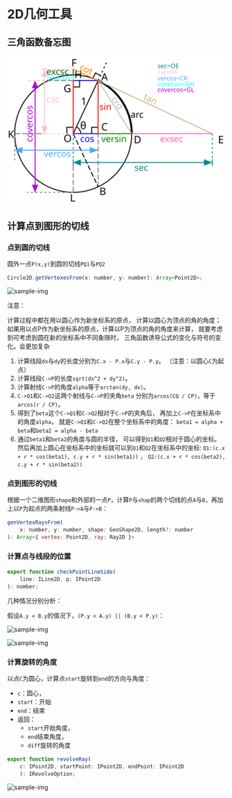 2D几何工具
=================

三角函数备忘图
-----------------

![circ.angle](images/geo/circ.angle.03.png "sample image")

计算点到图形的切线
-----------------

### 点到圆的切线

圆外一点`P(x,y)`到圆的切线`PQ1`与`PQ2`

```javascript
Circle2D.getVertexesFrom(x: number, y: number): Array<Point2D>;
```
![sample-img](images/geo/circ_cut_01.plt.png "sample image")

注意：

计算过程中都在用以圆心作为新坐标系的原点，
计算以圆心为顶点的角的角度；
如果用以点P作为新坐标系的原点，计算以P为顶点的角的角度来计算，
就要考虑到可考虑到圆在新的坐标系中不同象限时，
三角函数诱导公式的变化与符号的变化。会更加复杂

1. 计算线段`dx`与`dy`的长度分别为`C.x - P.x`与`C.y - P.y`。
	（注意：以圆心`C`为起点）
2. 计算线段`C->P`的长度`sqrt(dx^2 + dy^2)`。
3. 计算射线`C->P`的角度`alpha`等于`arctan(dy, dx)`。
4. `C->Q1`和`C->Q2`这两个射线与`C->P`的夹角`beta`
	分别为`arcos(CQ / CP)`，等于`arcos(r / CP)`。
5. 得到了`beta`这个`C->Q1`和`C->Q2`相对于`C->P`的夹角后，
	再加上`C->P`在坐标系中的角度`alpha`，
	就是`C->Q1`和`C->Q2`在整个坐标系中的角度：
	`beta1 = alpha + beta`和`beta2 = alpha - beta`
6. 通过`beta1`和`beta2`的角度与圆的半径，
	可以得到`Q1`和`Q2`相对于圆心的坐标。
	然后再加上圆心在坐标系中的坐标就可以到`Q1`和`Q2`在坐标系中的坐标:
	`Q1:(c.x + r * cos(beta1), c.y + r * sin(beta1))` ， 
	`Q2:(c.x + r * cos(beta2), c.y + r * sin(beta2))`

### 点到图形的切线

根据一个二维图形`shape`和外部的一点`P`，计算`P`与`shap`的两个切线的点`A`与`B`，再加上以`P`为起点的两条射线`P->A`与`P->B`：

```javascript
genVertexRaysFrom(
	x: number, y: number, shape: GeoShape2D, length?: number
): Array<{ vertex: Point2D, ray: Ray2D }>
```

### 计算点与线段的位置

```javascript
export function checkPointLineSide(
	line: ILine2D, p: IPoint2D
): number;
```

几种情况分别分析：

假设`A.y < B.y`的情况下，`(P.y < A.y) || (B.y < P.y)`：

![sample-img](images/geo/point_side_line.01.plt.png "sample image")


![sample-img](images/geo/point_side_line.02.plt.png "sample image")

### 计算旋转的角度

以点`C`为圆心，计算点`start`旋转到`end`的方向与角度：

* `c`：圆心，
* `start`：开始
* `end`：结束
* 返回：
	- `start`开始角度，
	- `end`结束角度，
	- `diff`旋转的角度

```javascript
export function revolveRay(
	c: IPoint2D, startPoint: IPoint2D, endPoint: IPoint2D
	): IRevolveOption;
```

![sample-img](images/geo/rote_ray_01.plt.png "sample image")